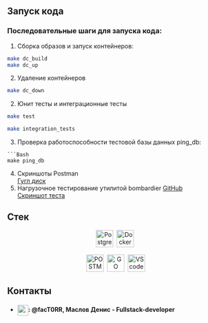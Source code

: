 ## <a >Запуск кода </a>

### Последовательные шаги для запуска кода:

1. Сборка образов и запуск контейнеров:

```Bash
make dc_build
make dc_up
```
2. Удаление контейнеров
```Bash
make dc_down
```
2. Юнит тесты и интеграционные тесты
```Bash
make test
```
```Bash
make integration_tests
```
3. Проверка работоспособности тестовой базы данных
ping_db:
```
```Bash
make ping_db
```
4. Скриншоты Postman  
[Гугл диск](https://drive.google.com/drive/folders/1OYDp_z9vJ4M13DVQvdy8i6OcaRRbcGQu?usp=sharing)
5. Нагрузочное тестирование утилитой bombardier
[GitHub](https://github.com/codesenberg/bombardier)  
[Скриншот теста](https://drive.google.com/drive/folders/1y2ierL6WCeaFBl3Eg1ndxzNJgptJSvOt?usp=sharing)
## <a>Стек </a>
<div align="center">

  <img src="https://ezerus.com.au/wp-content/uploads/2019/05/postgresql-logo.png" title="PostgreSQL" alt="PostgreSQL" height="40"/>&nbsp;
  <img src="https://static-00.iconduck.com/assets.00/docker-icon-512x438-ga1hb37h.png" title="Docker" alt="Docker" height="40"/>&nbsp;

  <img src="https://encrypted-tbn0.gstatic.com/images?q=tbn:ANd9GcRaUm2uk_PwKIKZnQ-SqRyAxyFz7vWJPEgULg&usqp=CAU" alt="POSTMAN"  height="40"/>&nbsp;
  <img src="https://fronty.com/static/uploads/1.11-30.11/languages%20in%202022/go.png" title="GO" alt="GO" height="40"/>&nbsp;
  <img src="https://cdn.freebiesupply.com/logos/thumbs/2x/visual-studio-code-logo.png"  title="VScode" alt="VScode" height="40"/>
</div>

## <a>Контакты</a>

- <h4><img align="center" height="25" src="https://user-images.githubusercontent.com/51875349/198863127-837491f2-b57f-4c75-9840-6a4b01236c7a.png">: @facT0RR, Маслов Денис - Fullstack-developer</h3>
